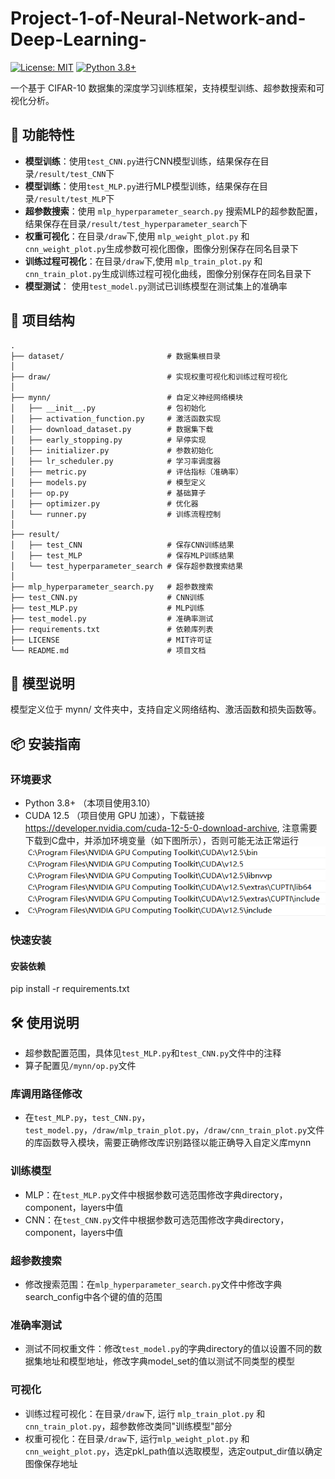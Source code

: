 # Project-1-of-Neural-Network-and-Deep-Learning-

[![License: MIT](https://img.shields.io/badge/License-MIT-yellow.svg)](https://opensource.org/licenses/MIT)
[![Python 3.8+](https://img.shields.io/badge/Python-3.8%2B-blue.svg)](https://www.python.org/)

一个基于 CIFAR-10 数据集的深度学习训练框架，支持模型训练、超参数搜索和可视化分析。

## 🚀 功能特性
- ​**模型训练**：使用`test_CNN.py`进行CNN模型训练，结果保存在目录`/result/test_CNN`下
- ​**模型训练**：使用`test_MLP.py`进行MLP模型训练，结果保存在目录`/result/test_MLP`下
- ​**超参数搜索**：使用 `mlp_hyperparameter_search.py` 搜索MLP的超参数配置，结果保存在目录`/result/test_hyperparameter_search`下
- ​**权重可视化**：在目录`/draw`下,使用 `mlp_weight_plot.py` 和 `cnn_weight_plot.py`生成参数可视化图像，图像分别保存在同名目录下
- **训练过程可视化**：在目录`/draw`下,使用 `mlp_train_plot.py` 和 `cnn_train_plot.py`生成训练过程可视化曲线，图像分别保存在同名目录下
- ​**模型测试**： 使用`test_model.py`测试已训练模型在测试集上的准确率

## 📂 项目结构
```
.
├── dataset/                       # 数据集根目录
│
├── draw/                          # 实现权重可视化和训练过程可视化
│
├── mynn/                          # 自定义神经网络模块
│   ├── __init__.py                # 包初始化
│   ├── activation_function.py     # 激活函数实现
│   ├── download_dataset.py        # 数据集下载
│   ├── early_stopping.py          # 早停实现
│   ├── initializer.py             # 参数初始化
│   ├── lr_scheduler.py            # 学习率调度器
│   ├── metric.py                  # 评估指标（准确率）
│   ├── models.py                  # 模型定义
│   ├── op.py                      # 基础算子
│   ├── optimizer.py               # 优化器
│   └── runner.py                  # 训练流程控制
│
├── result/
│   ├── test_CNN                   # 保存CNN训练结果
│   ├── test_MLP                   # 保存MLP训练结果
│   └── test_hyperparameter_search # 保存超参数搜索结果
│
├── mlp_hyperparameter_search.py   # 超参数搜索
├── test_CNN.py                    # CNN训练
├── test_MLP.py                    # MLP训练
├── test_model.py                  # 准确率测试
├── requirements.txt               # 依赖库列表
├── LICENSE                        # MIT许可证
└── README.md                      # 项目文档

```
## 🧠 模型说明
模型定义位于 mynn/ 文件夹中，支持自定义网络结构、激活函数和损失函数等。

## 📦 安装指南
### 环境要求
- Python 3.8+ （本项目使用3.10）
- CUDA 12.5 （项目使用 GPU 加速），下载链接 <https://developer.nvidia.com/cuda-12-5-0-download-archive>, 注意需要下载到C盘中，并添加环境变量（如下图所示），否则可能无法正常运行
-  ![环境变量设置](/img/ev_settings.png)
  
### 快速安装
#### 安装依赖
pip install -r requirements.txt

## 🛠 使用说明
- 超参数配置范围，具体见`test_MLP.py`和`test_CNN.py`文件中的注释
- 算子配置见`/mynn/op.py`文件
### 库调用路径修改
- 在`test_MLP.py`，`test_CNN.py`，`test_model.py`，`/draw/mlp_train_plot.py`，`/draw/cnn_train_plot.py`文件的库函数导入模块，需要正确修改库识别路径以能正确导入自定义库mynn
### 训练模型
- MLP：在`test_MLP.py`文件中根据参数可选范围修改字典directory，component，layers中值
- CNN：在`test_CNN.py`文件中根据参数可选范围修改字典directory，component，layers中值
### 超参数搜索
- 修改搜索范围：在`mlp_hyperparameter_search.py`文件中修改字典search_config中各个键的值的范围
### 准确率测试
- 测试不同权重文件：修改`test_model.py`的字典directory的值以设置不同的数据集地址和模型地址，修改字典model_set的值以测试不同类型的模型
### 可视化
- 训练过程可视化：在目录`/draw`下, 运行 `mlp_train_plot.py` 和 `cnn_train_plot.py`，超参数修改类同"训练模型"部分
- 权重可视化：在目录`/draw`下, 运行`mlp_weight_plot.py` 和 `cnn_weight_plot.py`，选定pkl_path值以选取模型，选定output_dir值以确定图像保存地址





